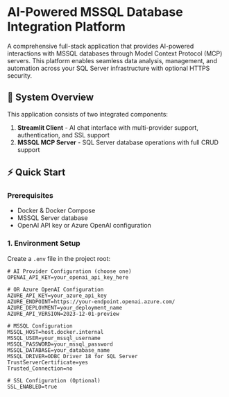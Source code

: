 # AI-Powered MSSQL Database Integration Platform

A comprehensive full-stack application that provides AI-powered interactions with MSSQL databases through Model Context Protocol (MCP) servers. This platform enables seamless data analysis, management, and automation across your SQL Server infrastructure with optional HTTPS security.

## 🚀 System Overview

This application consists of two integrated components:

1. **Streamlit Client** - AI chat interface with multi-provider support, authentication, and SSL support
2. **MSSQL MCP Server** - SQL Server database operations with full CRUD support

## ⚡ Quick Start

### Prerequisites
- Docker & Docker Compose
- MSSQL Server database
- OpenAI API key or Azure OpenAI configuration

### 1. Environment Setup

Create a `.env` file in the project root:

```env
# AI Provider Configuration (choose one)
OPENAI_API_KEY=your_openai_api_key_here

# OR Azure OpenAI Configuration
AZURE_API_KEY=your_azure_api_key
AZURE_ENDPOINT=https://your-endpoint.openai.azure.com/
AZURE_DEPLOYMENT=your_deployment_name
AZURE_API_VERSION=2023-12-01-preview

# MSSQL Configuration
MSSQL_HOST=host.docker.internal
MSSQL_USER=your_mssql_username
MSSQL_PASSWORD=your_mssql_password
MSSQL_DATABASE=your_database_name
MSSQL_DRIVER=ODBC Driver 18 for SQL Server
TrustServerCertificate=yes
Trusted_Connection=no

# SSL Configuration (Optional)
SSL_ENABLED=true